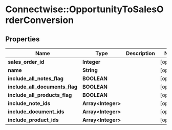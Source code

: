 # Connectwise::OpportunityToSalesOrderConversion

## Properties
Name | Type | Description | Notes
------------ | ------------- | ------------- | -------------
**sales_order_id** | **Integer** |  | [optional] 
**name** | **String** |  | [optional] 
**include_all_notes_flag** | **BOOLEAN** |  | [optional] 
**include_all_documents_flag** | **BOOLEAN** |  | [optional] 
**include_all_products_flag** | **BOOLEAN** |  | [optional] 
**include_note_ids** | **Array&lt;Integer&gt;** |  | [optional] 
**include_document_ids** | **Array&lt;Integer&gt;** |  | [optional] 
**include_product_ids** | **Array&lt;Integer&gt;** |  | [optional] 


